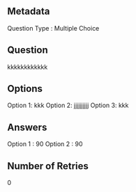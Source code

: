 ## Metadata
Question Type : Multiple Choice

## Question
kkkkkkkkkkkk

## Options
Option 1: kkk
Option 2: jjjjjjjjjj
Option 3: kkk

## Answers
Option 1 : 90
Option 2 : 90

## Number of Retries
0


